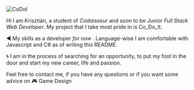![CoDoI](https://media.giphy.com/media/hV1MqHIxDwnPKrNZuU/giphy.gif)

Hi I am Krisztián, a student of _Codaisseur_ and soon to be _Junior Full Stack Web Developer_. My project that I take most pride in is Co_Do_It.

◀️ My skills as a developer _for now_ . Language-wise I am comfortable with Javascript and C# as of writing this README. 

🌀 I am in the process of searching for an opportunity, to put my foot in the door and start my new career, life and passion.

Feel free to contact me, if you have any questions or if you want some advice on 🎮 Game Design 

